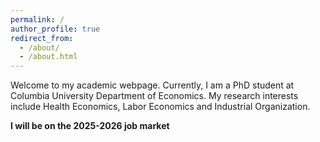 ```yaml
---
permalink: /
author_profile: true
redirect_from: 
  - /about/
  - /about.html
---
```


Welcome to my academic webpage. Currently, I am a PhD student at Columbia University Department of Economics. My research interests include Health Economics, Labor Economics and Industrial Organization.

**I will be on the 2025-2026 job market**

